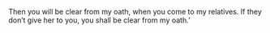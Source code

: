 Then you will be clear from my oath, when you come to my relatives. If they don’t give her to you, you shall be clear from my oath.’